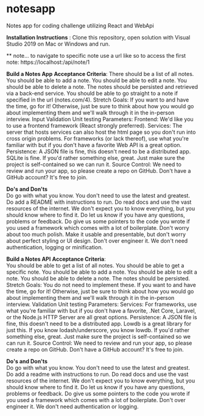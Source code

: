 # notesapp
Notes app for coding challenge utilizing React and WebApi

__Installation Instructions__ : Clone this repository, open solution with Visual Studio 2019 on Mac or Windows and run. 

** note... to navigate to specific note use a url like so to access the first note: https://localhost:<portNumber>/api/note/1

__Build a Notes App__
__Acceptance Criteria__:
There should be a list of all notes.
You should be able to add a note.
You should be able to edit a note.
You should be able to delete a note.
The notes should be persisted and retrieved via a back-end service.
You should be able to go straight to a note if specified in the url (notes.com/4).
Stretch Goals:
If you want to and have the time, go for it! Otherwise, just be sure to think about how you would go about implementing them and we'll walk through it in the in-person interview.
Input Validation
Unit testing
Parameters:
Frontend: We'd like you to use a frontend framework (React strongly preferred).
Services: The server that hosts services can also host the html page so you don't run into cross origin problems. For frameworks (or lack thereof), use what you're familiar with but if you don't have a favorite Web API is a great option.
Persistence: A JSON file is fine, this doesn't need to be a distributed app. SQLite is fine. If you'd rather something else, great. Just make sure the project is self-contained so we can run it.
Source Control: We need to review and run your app, so please create a repo on GitHub. Don't have a GitHub account? It's free to join.

__Do's and Don'ts__  
Do go with what you know. You don't need to use the latest and greatest.
Do add a README with instructions to run.
Do read docs and use the vast resources of the internet. We don't expect you to know everything, but you should know where to find it.
Do let us know if you have any questions, problems or feedback.
Do give us some pointers to the code you wrote if you used a framework which comes with a lot of boilerplate.
Don't worry about too much polish. Make it usable and presentable, but don't worry about perfect styling or UI design.
Don't over engineer it. We don't need authentication, logging or minification.

__Build a Notes API__
__Acceptance Criteria__:  
You should be able to get a list of all notes.
You should be able to get a specific note.
You should be able to add a note.
You should be able to edit a note.
You should be able to delete a note.
The notes should be persisted.
Stretch Goals:
You do not need to implement these. If you want to and have the time, go for it! Otherwise, just be sure to think about how you would go about implementing them and we'll walk through it in the in-person interview.
Validation
Unit testing
Parameters:
Services: For frameworks, use what you're familiar with but if you don't have a favorite, .Net Core, Laravel, or the Node.js HTTP Server are all great options.
Persistence: A JSON file is fine, this doesn't need to be a distributed app. Lowdb is a great library for just this. If you know lodash/underscore, you know lowdb. If you'd rather something else, great. Just make sure the project is self-contained so we can run it.
Source Control: We need to review and run your app, so please create a repo on GitHub. Don't have a GitHub account? It's free to join.

__Do's and Don'ts__  
Do go with what you know. You don't need to use the latest and greatest.
Do add a readme with instructions to run.
Do read docs and use the vast resources of the internet. We don't expect you to know everything, but you should know where to find it.
Do let us know if you have any questions, problems or feedback.
Do give us some pointers to the code you wrote if you used a framework which comes with a lot of boilerplate.
Don't over engineer it. We don't need authentication or logging.
